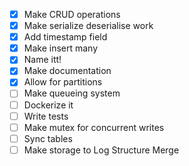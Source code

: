 - [X] Make CRUD operations
- [X] Make serialize deserialise work
- [x] Add timestamp field
- [x] Make insert many
- [X] Name itt!
- [X] Make documentation
- [X] Allow for partitions  
- [ ] Make queueing system
- [ ] Dockerize it
- [ ] Write tests
- [ ] Make mutex for concurrent writes
- [ ] Sync tables
- [ ] Make storage to Log Structure Merge